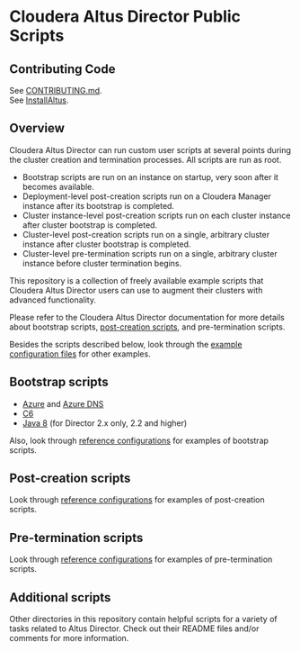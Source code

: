 # Cloudera Altus Director Public Scripts

## Contributing Code

See [CONTRIBUTING.md](CONTRIBUTING.md).<br>
See [InstallAltus](https://github.com/Piboonsak/director-scripts/blob/master/MyAltus.md).

## Overview

Cloudera Altus Director can run custom user scripts at several points during the cluster creation and
termination processes. All scripts are run as root.

* Bootstrap scripts are run on an instance on startup, very soon after it becomes available.
* Deployment-level post-creation scripts run on a Cloudera Manager instance after its bootstrap is completed.
* Cluster instance-level post-creation scripts run on each cluster instance after cluster bootstrap is completed.
* Cluster-level post-creation scripts run on a single, arbitrary cluster instance after cluster bootstrap is completed.
* Cluster-level pre-termination scripts run on a single, arbitrary cluster instance before cluster termination begins.

This repository is a collection of freely available example scripts that Cloudera Altus Director users can use to
augment their clusters with advanced functionality.

Please refer to the Cloudera Altus Director documentation for more details about bootstrap scripts,
[post-creation scripts](https://www.cloudera.com/documentation/director/latest/topics/director_post_creation_scripts.html),
and pre-termination scripts.

Besides the scripts described below, look through the [example configuration files](configs) for other examples.

## Bootstrap scripts

* [Azure](azure-bootstrap-scripts) and [Azure DNS](azure-dns-scripts)
* [C6](c6)
* [Java 8](java8) (for Director 2.x only, 2.2 and higher)

Also, look through [reference configurations](configs) for examples of bootstrap scripts.

## Post-creation scripts

Look through [reference configurations](configs) for examples of post-creation scripts.

## Pre-termination scripts

Look through [reference configurations](configs) for examples of pre-termination scripts.

## Additional scripts

Other directories in this repository contain helpful scripts for a variety of tasks related to Altus Director.
Check out their README files and/or comments for more information.
